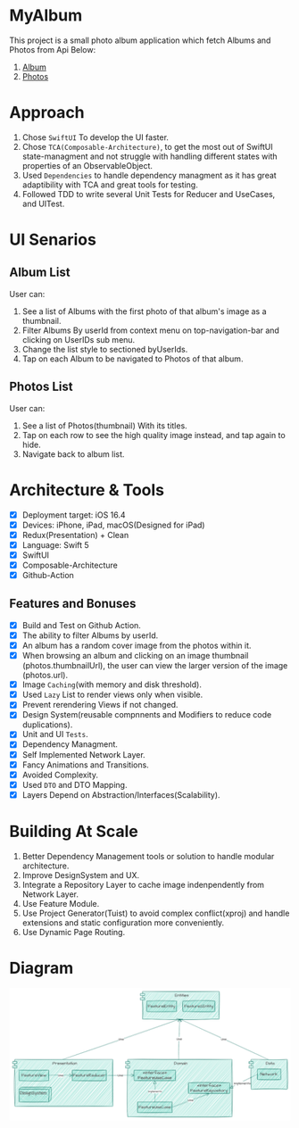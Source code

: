 # MyAlbum

This project is a small photo album application which fetch Albums and Photos from Api Below:

1. [Album](https://jsonplaceholder.typicode.com/albums)
2. [Photos](https://jsonplaceholder.typicode.com/photos)

# Approach

1. Chose `SwiftUI` To develop the UI faster.
2. Chose `TCA(Composable-Architecture)`, to get the most out of SwiftUI state-managment and not struggle with handling different states with properties of an ObservableObject.
3. Used `Dependencies` to handle dependency managment as it has great adaptibility with TCA and great tools for testing.
4. Followed TDD to write several Unit Tests for Reducer and UseCases, and UITest.

# UI Senarios

## Album List
User can:

1. See a list of Albums with the first photo of that album's image as a thumbnail.
2. Filter Albums By userId from context menu on top-navigation-bar and clicking on UserIDs sub menu.
3. Change the list style to sectioned byUserIds.
4. Tap on each Album to be navigated to Photos of that album.

## Photos List

User can:

1. See a list of Photos(thumbnail) With its titles.
2. Tap on each row to see the high quality image instead, and tap again to hide.
3. Navigate back to album list.

# Architecture & Tools

- [x] Deployment target: iOS 16.4
- [x] Devices: iPhone, iPad, macOS(Designed for iPad)
- [x] Redux(Presentation) + Clean
- [x] Language: Swift 5
- [x] SwiftUI
- [x] Composable-Architecture
- [x] Github-Action

## Features and Bonuses

- [x] Build and Test on Github Action.
- [x] The ability to filter Albums by userId.
- [x] An album has a random cover image from the photos within it.
- [x] When browsing an album and clicking on an image thumbnail (photos.thumbnailUrl), the user can view the larger version of the image (photos.url).
- [x] Image `Caching`(with memory and disk threshold).
- [x] Used `Lazy` List to render views only when visible.
- [x] Prevent rerendering Views if not changed.
- [x] Design System(reusable compnnents and Modifiers to reduce code duplications).
- [x] Unit and UI `Tests`.
- [x] Dependency Managment.
- [x] Self Implemented Network Layer.
- [x] Fancy Animations and Transitions.
- [x] Avoided Complexity.
- [x] Used `DTO` and DTO Mapping.
- [x] Layers Depend on Abstraction/Interfaces(Scalability).

# Building At Scale

1. Better Dependency Management tools or solution to handle modular architecture.
2. Improve DesignSystem and UX.
3. Integrate a Repository Layer to cache image indenpendently from Network Layer.
4. Use Feature Module.
5. Use Project Generator(Tuist) to avoid complex conflict(xproj) and handle extensions and static configuration more conveniently.
6. Use Dynamic Page Routing.

# Diagram

![](./resources/diagram.png)
